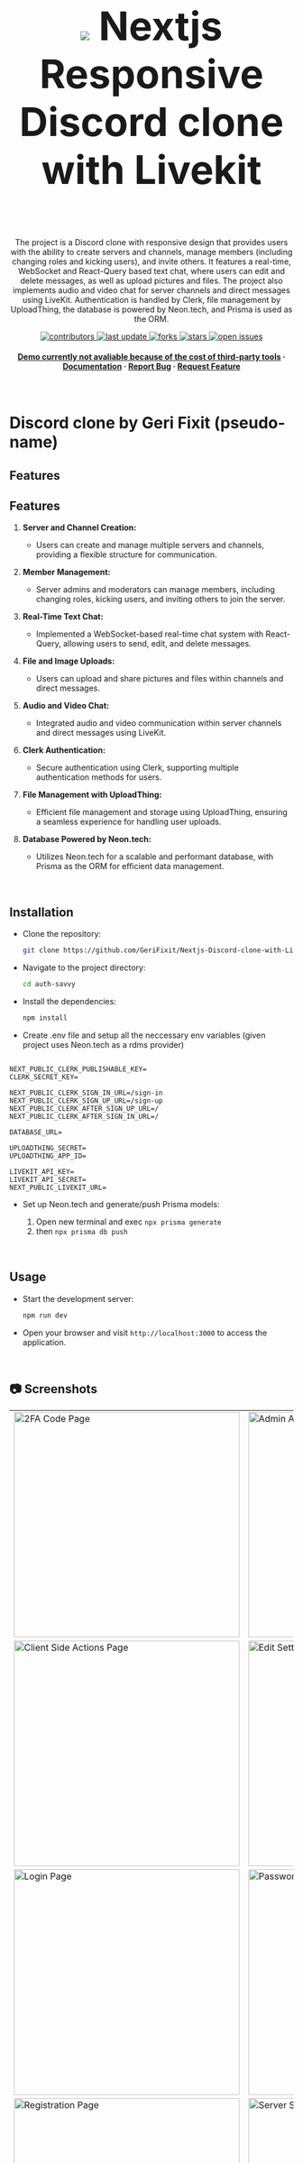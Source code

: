 <div align="center">
  <br/>
            <h1 style="font-size: 70px;"><img src="discord-logo-discord-icon-transparent-free-png.webp" /> Nextjs Responsive Discord clone with Livekit</h1>
  <br/>
  <p>
The project is a Discord clone with responsive design that provides users with the ability to create servers and channels, manage members (including changing roles and kicking users), and invite others. It features a real-time, WebSocket and React-Query based text chat, where users can edit and delete messages, as well as upload pictures and files. The project also implements audio and video chat for server channels and direct messages using LiveKit. Authentication is handled by Clerk, file management by UploadThing, the database is powered by Neon.tech, and Prisma is used as the ORM.
  </p>

  <p>
    <a href="https://github.com/GeriFixit/Nextjs-Discord-clone-with-Livekit/graphs/contributors">
      <img src="https://img.shields.io/github/contributors/GeriFixit/Nextjs-Discord-clone-with-Livekit" alt="contributors" />
    </a>
    <a href="">
      <img src="https://img.shields.io/github/last-commit/GeriFixit/Nextjs-Discord-clone-with-Livekit" alt="last update" />
    </a>
    <a href="https://github.com/GeriFixit/Nextjs-Discord-clone-with-Livekit/network/members">
      <img src="https://img.shields.io/github/forks/GeriFixit/Nextjs-Discord-clone-with-Livekit" alt="forks" />
    </a>
    <a href="https://github.com/GeriFixit/Nextjs-Discord-clone-with-Livekit/stargazers">
      <img src="https://img.shields.io/github/stars/GeriFixit/Nextjs-Discord-clone-with-Livekit" alt="stars" />
    </a>
    <a href="https://github.com/GeriFixit/Nextjs-Discord-clone-with-Livekit/issues/">
      <img src="https://img.shields.io/github/issues/GeriFixit/Nextjs-Discord-clone-with-Livekit" alt="open issues" />
    </a>
  </p>
   
  <h4>
    <a href="#">Demo currently not avaliable because of the cost of third-party tools</a>
    <span> · </span>
    <a href="https://github.com/GeriFixit/Nextjs-Discord-clone-with-Livekit/blob/main/readme.md">Documentation</a>
    <span> · </span>
    <a href="https://github.com/GeriFixit/Nextjs-Discord-clone-with-Livekit/issues/">Report Bug</a>
    <span> · </span>
    <a href="https://github.com/GeriFixit/Nextjs-Discord-clone-with-Livekit/issues/">Request Feature</a>
  </h4>
</div>

<br/>

# Discord clone by Geri Fixit (pseudo-name)

## Features

## Features

1. **Server and Channel Creation:**

   - Users can create and manage multiple servers and channels, providing a flexible structure for communication.

2. **Member Management:**

   - Server admins and moderators can manage members, including changing roles, kicking users, and inviting others to join the server.

3. **Real-Time Text Chat:**

   - Implemented a WebSocket-based real-time chat system with React-Query, allowing users to send, edit, and delete messages.

4. **File and Image Uploads:**

   - Users can upload and share pictures and files within channels and direct messages.

5. **Audio and Video Chat:**

   - Integrated audio and video communication within server channels and direct messages using LiveKit.

6. **Clerk Authentication:**

   - Secure authentication using Clerk, supporting multiple authentication methods for users.

7. **File Management with UploadThing:**

   - Efficient file management and storage using UploadThing, ensuring a seamless experience for handling user uploads.

8. **Database Powered by Neon.tech:**
   - Utilizes Neon.tech for a scalable and performant database, with Prisma as the ORM for efficient data management.

<br/>

## Installation

- Clone the repository:

  ```bash
  git clone https://github.com/GeriFixit/Nextjs-Discord-clone-with-Livekit
  ```

- Navigate to the project directory:

  ```bash
  cd auth-savvy
  ```

- Install the dependencies:

  ```bash
  npm install
  ```

- Create .env file and setup all the neccessary env variables (given project uses Neon.tech as a rdms provider)

```

NEXT_PUBLIC_CLERK_PUBLISHABLE_KEY=
CLERK_SECRET_KEY=

NEXT_PUBLIC_CLERK_SIGN_IN_URL=/sign-in
NEXT_PUBLIC_CLERK_SIGN_UP_URL=/sign-up
NEXT_PUBLIC_CLERK_AFTER_SIGN_UP_URL=/
NEXT_PUBLIC_CLERK_AFTER_SIGN_IN_URL=/

DATABASE_URL=

UPLOADTHING_SECRET=
UPLOADTHING_APP_ID=

LIVEKIT_API_KEY=
LIVEKIT_API_SECRET=
NEXT_PUBLIC_LIVEKIT_URL=
```

- Set up Neon.tech and generate/push Prisma models:

  1. Open new terminal and exec `npx prisma generate`
  2. then `npx prisma db push`

<br/>

## Usage

- Start the development server:

  ```bash
  npm run dev
  ```

- Open your browser and visit `http://localhost:3000` to access the application.

<br/>

## :camera: Screenshots

<table>
  <tr>
    <td><img width="400" alt="2FA Code Page" src="https://github.com/GeriFixit/Nextjs-Discord-clone-with-Livekit/blob/main/public/2faCodePage.PNG"></td>
    <td><img width="400" alt="Admin Actions Permissions Page" src="https://github.com/GeriFixit/Nextjs-Discord-clone-with-Livekit/blob/main/public/adminActionsPermissionsPage.PNG"></td>
  </tr>
  <tr>
    <td><img width="400" alt="Client Side Actions Page" src="https://github.com/GeriFixit/Nextjs-Discord-clone-with-Livekit/blob/main/public/clientSideActionsPage.PNG"></td>
    <td><img width="400" alt="Edit Settings Page" src="https://github.com/GeriFixit/Nextjs-Discord-clone-with-Livekit/blob/main/public/editSettingsPage.PNG"></td>
  </tr>
  <tr>
    <td><img width="400" alt="Login Page" src="https://github.com/GeriFixit/Nextjs-Discord-clone-with-Livekit/blob/main/public/loginPage.PNG"></td>
    <td><img width="400" alt="Password Recovery Page" src="https://github.com/GeriFixit/Nextjs-Discord-clone-with-Livekit/blob/main/public/passwordRecoveryPage.PNG"></td>
  </tr>
  <tr>
    <td><img width="400" alt="Registration Page" src="https://github.com/GeriFixit/Nextjs-Discord-clone-with-Livekit/blob/main/public/registrationPage.PNG"></td>
    <td><img width="400" alt="Server Side Actions Page" src="https://github.com/GeriFixit/Nextjs-Discord-clone-with-Livekit/blob/main/public/serverSideActionsPage.png"></td>
  </tr>
</table>

<br/>

## Contributing

Contributions are welcome! If you want to contribute to this project, please follow these steps:

- Fork the repository.
- Create a new branch for your feature or bug fix.
- Commit your changes to the new branch.
- Open a pull request back to the main repository, including a description of your changes.
